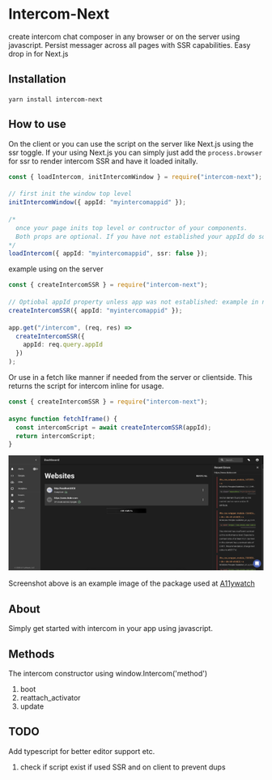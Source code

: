 # Intercom-Next

create intercom chat composer in any browser or on the server using javascript. Persist messager across all pages with SSR capabilities. Easy drop in for Next.js

## Installation

`yarn install intercom-next`

## How to use

On the client or you can use the script on the server like Next.js using the ssr toggle.
If your using Next.js you can simply just add the `process.browser` for ssr to render intercom SSR and have it loaded initally.

```typescript
const { loadIntercom, initIntercomWindow } = require("intercom-next");

// first init the window top level
initIntercomWindow({ appId: "myintercomappid" });

/* 
  once your page inits top level or contructor of your components. 
  Both props are optional. If you have not established your appId do so now.
*/
loadIntercom({ appId: "myintercomappid", ssr: false });
```

example using on the server

```typescript
const { createIntercomSSR } = require("intercom-next");

// Optiobal appId property unless app was not established: example in nodejs
createIntercomSSR({ appId: "myintercomappid" });

app.get("/intercom", (req, res) =>
  createIntercomSSR({
    appId: req.query.appId
  })
);
```

Or use in a fetch like manner if needed from the server or clientside. This returns the script for intercom inline for usage.

```typescript
const { createIntercomSSR } = require("intercom-next");

async function fetchIframe() {
  const intercomScript = await createIntercomSSR(appId);
  return intercomScript;
}
```

![Example App](https://raw.githubusercontent.com/A11yWatch/Project-Screenshots/master/intercom.png)

Screenshot above is an example image of the package used at [A11ywatch](https://www.a11ywatch.com)

## About

Simply get started with intercom in your app using javascript.

## Methods

The intercom constructor using window.Intercom('method')

1. boot
2. reattach_activator
3. update

## TODO

Add typescript for better editor support etc.

1. check if script exist if used SSR and on client to prevent dups
